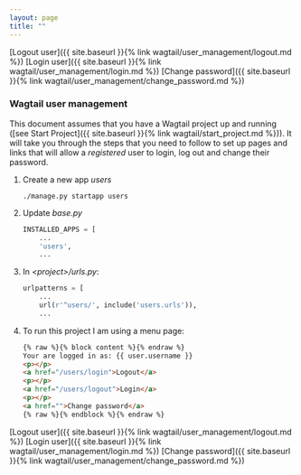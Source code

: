 ```yaml
---
layout: page
title: ""
---
```

[Logout user]({{ site.baseurl }}{% link wagtail/user_management/logout.md %})
[Login user]({{ site.baseurl }}{% link wagtail/user_management/login.md %})
[Change password]({{ site.baseurl }}{% link wagtail/user_management/change_password.md %})

### Wagtail user management

This document assumes that you have a Wagtail project up and running ([see Start Project]({{ site.baseurl }}{% link wagtail/start_project.md %})). It will take you through the steps that you need to follow to set up pages and links that will allow a *registered* user to login, log out and change their password.

1. Create a new app *users*

    ```console
    ./manage.py startapp users
    ```
1. Update *base.py*

    ```python
    INSTALLED_APPS = [
        ...
        'users',
        ...
    ```
1. In *\<project>/urls.py*:

    ```python
    urlpatterns = [
        ...
        url(r'^users/', include('users.urls')),
        ...
    ```

1. To run this project I am using a menu page:

    ``` html
    {% raw %}{% block content %}{% endraw %}
    Your are logged in as: {{ user.username }}
    <p></p>
    <a href="/users/login">Logout</a>
    <p></p>
    <a href="/users/logout">Login</a>
    <p></p>
    <a href="">Change password</a>
    {% raw %}{% endblock %}{% endraw %}
    ```
[Logout user]({{ site.baseurl }}{% link wagtail/user_management/logout.md %})
[Login user]({{ site.baseurl }}{% link wagtail/user_management/login.md %})
[Change password]({{ site.baseurl }}{% link wagtail/user_management/change_password.md %})

